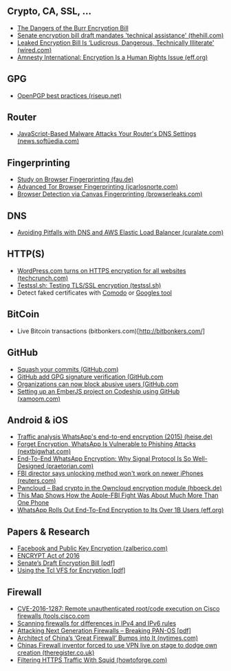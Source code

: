 Crypto, CA, SSL, ...
----------

* [The Dangers of the Burr Encryption Bill](http://www.zdziarski.com/blog/?p=6046)
* [Senate encryption bill draft mandates 'technical assistance' (thehill.com)](http://thehill.com/policy/cybersecurity/275567-senate-intel-encryption-bill-mandates-technical-assistance)
* [Leaked Encryption Bill Is ‘Ludicrous, Dangerous, Technically Illiterate' (wired.com)](http://www.wired.com/2016/04/senates-draft-encryption-bill-privacy-nightmare/)
* [Amnesty International: Encryption Is a Human Rights Issue (eff.org)](https://www.eff.org/deeplinks/2016/03/amnesty-international-encryption-human-rights-issue)


GPG
----------

* [OpenPGP best practices (riseup.net)](https://help.riseup.net/en/security/message-security/openpgp/best-practices)



Router
----------

* [JavaScript-Based Malware Attacks Your Router's DNS Settings (news.softüedia.com)](http://news.softpedia.com/news/javascript-based-malware-attacks-your-router-s-dns-settings-502817.shtml)



Fingerprinting
----------

* [Study on Browser Fingerprinting (fau.de)](https://browser-fingerprint.cs.fau.de/)
* [Advanced Tor Browser Fingerprinting (jcarlosnorte.com)](http://jcarlosnorte.com/security/2016/03/06/advanced-tor-browser-fingerprinting.html)
* [Browser Detection via Canvas Fingerprinting (browserleaks.com)](https://www.browserleaks.com/canvas#canvas-table)


DNS
----------

* [Avoiding Pitfalls with DNS and AWS Elastic Load Balancer (curalate.com)](http://engineering.curalate.com/2016/03/25/elb-and-dns.html)




HTTP(S)
----------

* [WordPress.com turns on HTTPS encryption for all websites (techcrunch.com)](http://techcrunch.com/2016/04/08/wordpress-com-turns-on-https-encryption-for-all-websites/)
* [Testssl.sh: Testing TLS/SSL encryption (testssl.sh)](https://testssl.sh/)
* Detect faked certificates with [Comodo](https://crt.sh/) or [Googles tool](https://www.google.com/transparencyreport/https/ct/)


BitCoin
----------

* Live Bitcoin transactions (bitbonkers.com)[http://bitbonkers.com/]



GitHub
----------

* [Squash your commits (GitHub.com)](https://github.com/blog/2141-squash-your-commits)
* [GitHub add GPG signature verification (GitHub.com](https://github.com/blog/2144-gpg-signature-verification)
* [Organizations can now block abusive users (GitHub.com](https://github.com/blog/2146-organizations-can-now-block-abusive-users)
* [Setting up an EmberJS project on Codeship using GitHub (xamoom.com)](https://xamoom.com/en/2016/04/setting-up-an-emberjs-project-on-codeship-using-github/)



Android & iOS
----------

* [Traffic analysis WhatsApp's end-to-end encryption (2015) (heise.de)](http://www.heise.de/ct/artikel/Keeping-Tabs-on-WhatsApp-s-Encryption-2630361.html)
* [Forget Encryption, WhatsApp Is Vulnerable to Phishing Attacks (nextbigwhat.com)](http://www.nextbigwhat.com/whatsapp-phishing-attacks-297/)
* [End-To-End WhatsApp Encryption: Why Signal Protocol Is So Well-Designed (praetorian.com)](https://www.praetorian.com/blog/whatsapp-end-to-end-encryption-why-signal-protocol-is-well-designed)
* [FBI director says unlocking method won't work on newer iPhones (reuters.com)](http://www.reuters.com/article/us-apple-encryption-fbi-idUSKCN0X4266)
* [Pwncloud – Bad crypto in the Owncloud encryption module (hboeck.de)](https://blog.hboeck.de/archives/880-Pwncloud-bad-crypto-in-the-Owncloud-encryption-module.html)
* [This Map Shows How the Apple-FBI Fight Was About Much More Than One Phone](https://www.aclu.org/blog/speak-freely/map-shows-how-apple-fbi-fight-was-about-much-more-one-phone)
* [WhatsApp Rolls Out End-To-End Encryption to Its Over 1B Users (eff.org)](https://www.eff.org/deeplinks/2016/04/whatsapp-rolls-out-end-end-encryption-its-1bn-users)


Papers & Research
----------

* [Facebook and Public Key Encryption (zalberico.com)](http://zalberico.com/essay/2016/03/23/Facebook-and-Public-Key-Encryption.html)
* [ENCRYPT Act of 2016](https://assets.documentcloud.org/documents/2708079/LIEU-027-Xml-ENCRYPT-Act-of-2016.pdf)
* [Senate’s Draft Encryption Bill [pdf]](https://josephhall.org/f0eabaa89b8ee38577bf7d0fd50ddf0d58ecd27a/307378123-Burr-Encryption-Bill-Discussion-Draft.pdf)
* [Using the Tcl VFS for Encryption [pdf]](http://ftp.mirrorservice.org/sites/ftp.tcl.tk/pub/incoming/p15/PhilBrooks/UsingTclVFSforEncryption.pdf)



Firewall
----------

* [CVE-2016-1287: Remote unauthenticated root/code execution on Cisco firewalls (tools.cisco.com](https://tools.cisco.com/security/center/content/CiscoSecurityAdvisory/cisco-sa-20160210-asa-ike)
* [Scanning firewalls for differences in IPv4 and IPv6 rules](https://0day.work/finding-differences-in-ipv4-and-ipv6-firewalls/)
* [Attacking Next Generation Firewalls – Breaking PAN-OS [pdf]](https://www.troopers.de/media/filer_public/a5/4d/a54da07e-3780-4f83-b4ac-8c620666a60a/paloalto_troopers.pdf)
* [Architect of China’s ‘Great Firewall’ Bumps into It (nytimes.com)](http://www.nytimes.com/2016/04/07/world/asia/china-internet-great-firewall-fang-binxing.html)
* [Chinas Firewall inventor forced to use VPN live on stage to dodge own creation (theregister.co.uk)](http://www.theregister.co.uk/2016/04/07/great_firewall_architect_forced_to_use_vpn/)
* [Filtering HTTPS Traffic With Squid (howtoforge.com)](https://www.howtoforge.com/filtering-https-traffic-with-squid)


